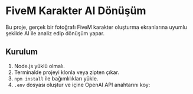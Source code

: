 # FiveM Karakter AI Dönüşüm

Bu proje, gerçek bir fotoğrafı FiveM karakter oluşturma ekranlarına uyumlu şekilde AI ile analiz edip dönüşüm yapar.

## Kurulum

1. Node.js yüklü olmalı.
2. Terminalde projeyi klonla veya zipten çıkar.
3. `npm install` ile bağımlılıkları yükle.
4. `.env` dosyası oluştur ve içine OpenAI API anahtarını koy:

